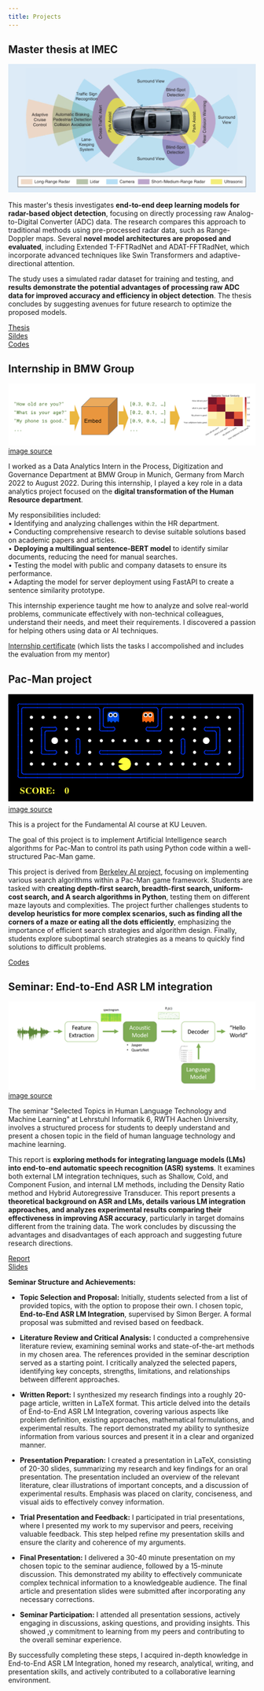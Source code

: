 ```yaml
---
title: Projects
---
```


## Master thesis at IMEC

![ADAS](/assets/img/ADAS.png)

This master's thesis investigates **end-to-end deep learning models for radar-based object detection**, focusing on directly processing raw Analog-to-Digital Converter (ADC) data. The research compares this approach to traditional methods using pre-processed radar data, such as Range-Doppler maps. Several **novel model architectures are proposed and evaluated**, including Extended T-FFTRadNet and ADAT-FFTRadNet, which incorporate advanced techniques like Swin Transformers and adaptive-directional attention. 

The study uses a simulated radar dataset for training and testing, and **results demonstrate the potential advantages of processing raw ADC data for improved accuracy and efficiency in object detection**. The thesis concludes by suggesting avenues for future research to optimize the proposed models.

[Thesis](https://drive.google.com/file/d/1We_Tj7kH5zQnx3tgekpDHJgRcONtFNU5/view?usp=share_link)   
[Sildes](https://drive.google.com/file/d/1EPF1iVZVnIMF0pT87eEEiJqcJddPANxU/view?usp=share_link)   
[Codes](https://github.com/tychu/master_thesis_T-FFTRadNet/tree/cleaning)  

## Internship in BMW Group

![sentencesimilarity](/assets/img/sentencesimilarity.png)
[image source](https://www.kaggle.com/models/google/universal-sentence-encoder/tensorFlow2/universal-sentence-encoder/2?tfhub-redirect=true)

I worked as a Data Analytics Intern in the Process, Digitization and Governance Department at BMW Group in Munich, Germany from March 2022 to August 2022. During this internship, I played a key role in a data analytics project focused on the **digital transformation of the Human Resource department**.

My responsibilities included:  
• Identifying and analyzing challenges within the HR department.  
• Conducting comprehensive research to devise suitable solutions based on academic papers and articles.  
• **Deploying a multilingual sentence-BERT model** to identify similar documents, reducing the need for manual searches.  
• Testing the model with public and company datasets to ensure its performance.  
• Adapting the model for server deployment using FastAPI to create a sentence similarity prototype.  

This internship experience taught me how to analyze and solve real-world problems, communicate effectively with non-technical colleagues, understand their needs, and meet their requirements. I discovered a passion for helping others using data or AI techniques.

[Internship certificate](https://drive.google.com/file/d/1ITSPpCA3INYfUjtUF4SBm-yZZbAupT77/view?usp=share_link) (which lists the tasks I accompolished and includes the evaluation from my mentor)

## Pac-Man project

![pacman_game](/assets/img/pacman_game.gif)  
[image source](https://ai.berkeley.edu/project_overview.html)

This is a project for the Fundamental AI course at KU Leuven.

The goal of this project is to implement Artificial Intelligence search algorithms for Pac-Man to control its path using Python code within a well-structured Pac-Man game.

This project is derived from [Berkeley AI project](https://ai.berkeley.edu/search.html), focusing on implementing various search algorithms within a Pac-Man game framework. Students are tasked with **creating depth-first search, breadth-first search, uniform-cost search, and A search algorithms in Python**, testing them on different maze layouts and complexities. The project further challenges students to **develop heuristics for more complex scenarios, such as finding all the corners of a maze or eating all the dots efficiently**, emphasizing the importance of efficient search strategies and algorithm design. Finally, students explore suboptimal search strategies as a means to quickly find solutions to difficult problems. 

[Codes](https://github.com/tychu/Pac-Man)

## Seminar: End-to-End ASR LM integration

![ASR](/assets/img/ASR.png)  
[image source](https://developer.nvidia.com/blog/how-to-build-domain-specific-automatic-speech-recognition-models-on-gpus/)

The seminar "Selected Topics in Human Language Technology and Machine Learning" at Lehrstuhl Informatik 6, RWTH Aachen University, involves a structured process for students to deeply understand and present a chosen topic in the field of human language technology and machine learning.

This report is **exploring methods for integrating language models (LMs) into end-to-end automatic speech recognition (ASR) systems**.  It examines both external LM integration techniques, such as Shallow, Cold, and Component Fusion, and internal LM methods, including the Density Ratio method and Hybrid Autoregressive Transducer. This report presents a **theoretical background on ASR and LMs, details various LM integration approaches, and analyzes experimental results comparing their effectiveness in improving ASR accuracy**, particularly in target domains different from the training data.  The work concludes by discussing the advantages and disadvantages of each approach and suggesting future research directions.

[Report](https://drive.google.com/file/d/1f8AfPgvVsO73TB3XqxFbCke1ZtCrz43m/view?usp=share_link)  
[Slides](https://drive.google.com/file/d/1f8AfPgvVsO73TB3XqxFbCke1ZtCrz43m/view?usp=share_link)

**Seminar Structure and Achievements:**

* **Topic Selection and Proposal:** Initially, students selected from a list of provided topics, with the option to propose their own. I chosen topic, **End-to-End ASR LM Integration**, supervised by Simon Berger.  A formal proposal was submitted and revised based on feedback.

* **Literature Review and Critical Analysis:** I conducted a comprehensive literature review, examining seminal works and state-of-the-art methods in my chosen area.  The references provided in the seminar description served as a starting point. I critically analyzed the selected papers,  identifying key concepts, strengths, limitations, and relationships between different approaches.

* **Written Report:** I synthesized my research findings into a roughly 20-page article, written in LaTeX format. This article delved into the details of End-to-End ASR LM Integration, covering various aspects like problem definition, existing approaches, mathematical formulations, and experimental results. The report demonstrated my ability to synthesize information from various sources and present it in a clear and organized manner.

* **Presentation Preparation:** I created a presentation in LaTeX, consisting of 20-30 slides, summarizing my research and key findings for an oral presentation. The presentation included an overview of the relevant literature, clear illustrations of important concepts, and a discussion of experimental results.  Emphasis was placed on clarity, conciseness, and visual aids to effectively convey information.

* **Trial Presentation and Feedback:**  I participated in trial presentations, where I presented my work to my supervisor and peers, receiving valuable feedback. This step helped refine my presentation skills and ensure the clarity and coherence of my arguments.

* **Final Presentation:** I delivered a 30-40 minute presentation on my chosen topic to the seminar audience, followed by a 15-minute discussion. This demonstrated my ability to effectively communicate complex technical information to a knowledgeable audience.  The final article and presentation slides were submitted after incorporating any necessary corrections.

* **Seminar Participation:**  I attended all presentation sessions, actively engaging in discussions, asking questions, and providing insights.  This showed ,y commitment to learning from my peers and contributing to the overall seminar experience.

By successfully completing these steps, I acquired in-depth knowledge in End-to-End ASR LM Integration, honed my research, analytical, writing, and presentation skills, and actively contributed to a collaborative learning environment.



